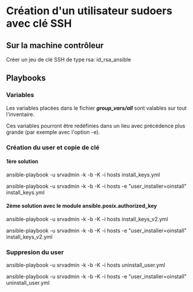 # Création d'un utilisateur sudoers avec clé SSH

## Sur la machine contrôleur 
Créer un jeu de clé SSH de type rsa: id_rsa_ansible

## Playbooks
### Variables
Les variables placées dans le fichier ***group_vars/all*** sont valables sur tout l'inventaire.

Ces variables pourront être redéfinies dans un lieu avec précédence plus grande (par exemple avec l'option -e).


### Création du user et copie de clé
#### 1ère solution
ansible-playbook -u srvadmin -k -b -K -i hosts install_keys.yml

ansible-playbook -u srvadmin -k -b -K -i hosts -e "user_installer=oinstall" install_keys.yml

#### 2ème solution avec le module ansible.posix.authorized_key
ansible-playbook -u srvadmin -k -b -K -i hosts install_keys_v2.yml

ansible-playbook -u srvadmin -k -b -K -i hosts -e "user_installer=oinstall" install_keys_v2.yml

### Suppresion du user
 
ansible-playbook -u srvadmin -k -b -K -i hosts uninstall_user.yml

ansible-playbook -u srvadmin -k -b -K -i hosts -e "user_installer=oinstall" uninstall_user.yml

